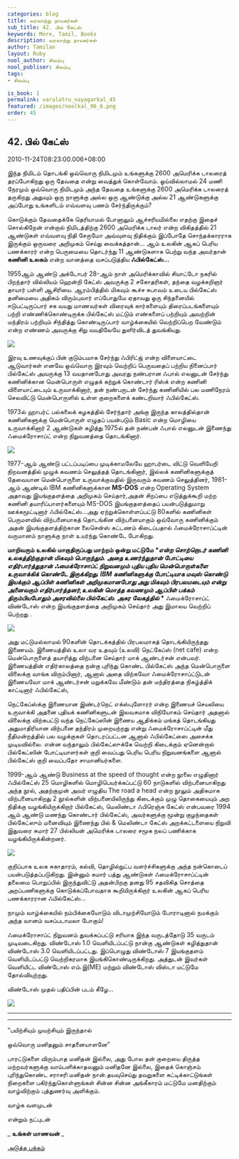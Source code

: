 ```yaml
---
categories: blog
title: வரலாற்று நாயகர்கள்
sub_title: 42. பில் கேட்ஸ்
keywords: More, Tamil, Books
description: வரலாற்று நாயகர்கள்
author: Tamilan
layout: Ruby
nool_author: சிலம்பு
nool_publiser: சிலம்பு
tags:
- சிலம்பு

is_book: 1
permalink: varalatru_nayagarkal_45
featured: /images/noolkal_96_6.png
order: 45
---
```



## 42. பில் கேட்ஸ்

2010-11-24T08:23:00.006+08:00

இந்த நிமிடம் தொடங்கி ஒவ்வொரு நிமிடமும் உங்களுக்கு 2600 அமெரிக்க டாலரைத் தரப்போகிறது ஒரு தேவதை என்று வைத்துக் கொள்வோம். ஓய்வில்லாமல் 24 மணி நேரமும் ஒவ்வொரு நிமிடமும் அந்த தேவதை உங்களுக்கு 2600 அமெரிக்க டாலரைத் தருகிறது அதுவும் ஒரு நாளுக்கு அல்ல ஒரு ஆண்டுக்கு அல்ல 21 ஆண்டுகளுக்கு அப்போது உங்களிடம் எவ்வளவு பணம் சேர்ந்திருக்கும்?

கொடுக்கும் தேவதைக்கே தெரியாமல் போனாலும் ஆச்சரியமில்லை எதற்கு இதைச் சொல்கிறேன் என்றால் நிமிடத்திற்கு 2600 அமெரிக்க டாலர் என்ற விகிதத்தில் 21 ஆண்டுகள் எவ்வளவு நிதி சேருமோ அவ்வுளவு நிதிக்கும் இப்போதே சொந்தக்காரராக இருக்கும் ஒருவரை அறிமுகம் செய்து வைக்கத்தான்... ஆம் உலகின் ஆகப் பெரிய பணக்காரர் என்ற பெருமையை தொடர்ந்து 11 ஆண்டுகளாக பெற்று வந்த அவர்தான் **கணினி உலகம்** என்ற வானத்தை வசப்படுத்திய **ஃபில்கேட்ஸ்...**

1955ஆம் ஆண்டு அக்டோபர் 28-ஆம் நாள் அமெரிக்காவில் சியாட்டோ நகரில் பிறந்தார் வில்லியம் ஹென்றி கேட்ஸ் அவருக்கு 2 சகோதரிகள், தந்தை வழக்கறிஞர் தாயார் பள்ளி ஆசிரியை. ஆரம்பித்தில் மிகவும் கூச்ச சுபாவம் உடைய பில்கேட்ஸ் தனிமையை அதிகம் விரும்புவார் எப்போதுமே ஏதாவது ஒரு சிந்தனையில் ஈடுபட்டிருப்பார் சக வயது மாணவர்கள் விரைவுக் கார்களையும் திரைப்படங்களையும் பற்றி எண்ணிக்கொண்டிருக்க பில்கேட்ஸ் மட்டும் எண்களைப் பற்றியும் அவற்றின் மந்திரம் பற்றியும் சிந்தித்து கொண்டிருப்பார் வாழ்க்கையில் வெற்றிப்பெற வேண்டும் என்ற எண்ணம் அவருக்கு சிறு வயதிலேயே துளிர்விடத் துவங்கியது.

![](http://3.bp.blogspot.com/-rYKuqpvQt0A/UJEYFGzJ86I/AAAAAAAACk0/FggDYUXxmLI/s1600/1019.jpg)

இரவு உணவுக்குப் பின் குடும்பமாக சேர்ந்து ஃபிரிட்ஜ் என்ற விளையாட்டை ஆடுவார்கள் எனவே ஒவ்வொரு இரவும் வெற்றிப் பெருவதைப் பற்றிய நினைப்பார் பில்கேட்ஸ் அவருக்கு 13 வயதானபோது அவரது நண்பரான ஃபால் எலனுடன் சேர்ந்து கணினிக்கான மென்பொருள் எழுதக் கற்றுக் கொண்டார் ரிஸ்க் என்ற கணினி விளையாட்டையும் உருவாக்கினார், தன் நண்பருடன் சேர்ந்து கணினியில் பல மணிநேரம் செலவிட்டு மென்பொருளில் உள்ள குறைகளைக் கண்டறிவார் ஃபில்கேட்ஸ்.

1973ல் ஹாபர்ட் பல்கலைக் கழகத்தில் சேர்ந்தார் அங்கு இருந்த காலத்தில்தான் கணினிகளுக்கு மென்பொருள் எழுதப் பயன்படும் Basic என்ற மொழியை உருவாக்கினார் 2 ஆண்டுகள் கழித்து 1975ல் தன் நண்பன் ஃபால் எலனுடன் இணைந்து ஃமைக்ரோசாப்ட் என்ற நிறுவனத்தை தொடங்கினார்.

![](http://3.bp.blogspot.com/-Gj5LqPGLOac/UJEY3aCwObI/AAAAAAAACk8/FGd0Rz_Lmhs/s1600/bill_gates.jpg)

1977-ஆம் ஆண்டு பட்டப்படிப்பை முடிக்காமலேயே ஹாபர்டை விட்டு வெளியேறி நிறவனத்தில் முழுக் கவணம் செலுத்தத் தொடங்கினார், இல்லக் கணினிகளுக்குத் தேவையான மென்பொருளை உருவாக்குவதில் இருவரும் கவணம் செலுத்தினர், 1981-ஆம் ஆண்டில் IBM கணினிகளுக்கான **MS-DOS** என்ற Operating System அதாவது இயங்குதளத்தை அறிமுகம் செய்தார்,அதன் சிறப்பை எடுத்துக்கூறி மற்ற கணினி தயாரிப்பாளர்களையும் MS-DOS இயங்குதளத்தைப் பயன்படுத்துமாறு ஊக்கமூட்டினார் ஃபில்கேட்ஸ்...அது ஏற்றுக்கொள்ளப்பட்டு 80களில் கணினிகள் பெருமளவில் விற்பனையாகத் தொடங்கின விற்பனையாகும் ஒவ்வோரு கணினிக்கும் அதன் இயங்குதளத்திற்கான லைசென்ஸ் கட்டணம் கிடைப்பதால் ஃமைக்ரோசாப்ட்டின் வருமானம் நாளுக்கு நாள் உயர்ந்து கொண்டே போகிறது.

**மாறிவரும் உலகில் மாறாதிருப்பது மாற்றம் ஒன்று மட்டுமே _*என்ற சொற்றொடர் கணினி உலகத்திற்குதான் மிகவும் பொருந்தும். அதை உணர்ந்துதான் போட்டியை எதிர்பார்த்துதான் ஃமைக்ரோசாப்ட் நிறுவனமும் புதிய புதிய மென்பொருள்களை உருவாக்கிக் கொண்டே இருக்கிறது. IBM கணினிகளுக்கு போட்டியாக மவுஸ் கொண்டு இயக்கும் ஆப்பிள் கணினிகள் அறிமுகமானபோது அது மிகவும் பிரபலமடையும் என்று அனைவரும் எதிர்பார்த்தனர்,உலகின் மொத்த கவணமும் ஆப்பிள் பக்கம் திரும்பியபோதும் அசரவில்லை பில்கேட்ஸ். அசுர வேகத்தில் *_** ஃமைக்ரோசாப்ட் விண்டோஸ் என்ற இயங்குதளத்தை அறிமுகம் செய்தார் அது இமாலய வெற்றிப் பெற்றது .

![](http://3.bp.blogspot.com/-d-WgQRDAppM/UJEZJtT8gPI/AAAAAAAAClE/0nuoRVf1ZtI/s1600/Bill-Gates-9307520-2-402.jpg)

அது மட்டுமல்லாமல் 90களின் தொடக்கத்தில் பிரபலமாகத் தொடங்கியிருந்தது இணையம். இணையத்தில் உலா வர உதவும் (உலவி) நெட்கேப்ஸ் (net cafe) என்ற மென்பொருளைத் தயாரித்து விற்பனை செய்தார் மாக் ஆண்டர்சன் என்பவர். இணையத்தின் எதிர்காலத்தை நன்கு புரிந்து கொண்ட பில்கேட்ஸ் அந்த மென்பொருளை விலைக்கு வாங்க விரும்பினார், ஆனால் அதை விற்கவோ ஃமைக்ரோசாப்ட்டுடன் இணையவோ மாக் ஆண்டர்சன் மறுக்கவே மீண்டும் தன் மந்திரத்தை நிகழ்த்திக் காட்டினார் ஃபில்கேட்ஸ்,

நெட்கேப்ஸ்க்கு இணையான இண்டர்நெட் எக்ஸ்புளோரர் என்ற இணையச் செயலியை உருவாக்கி அதனை புதியக் கணினிகளுடன் இலவசமாக விநியோகம் செய்தார் அதனால் விலைக்கு விற்கபட்டு வந்த நெட்கேப்ஸின் இணைய ஆதிக்கம் மங்கத் தொடங்கியது அதுமாதிரியான விற்பனை தந்திரம் முறையற்றது என்று ஃமைக்ரோசாப்ட்டின் மீது நீதிமன்றத்தில் பல வழக்குகள் தொடரப்பட்டன ஆனால் ஃபில்கேட்ஸை அசைக்க முடியவில்லை. என்ன வந்தாலும் பில்கேட்ஸுக்கே வெற்றி கிடைக்கும் ஏனென்றால் பில்கேட்ஸின் போட்டியாளர்கள் குறி வைப்பது பெரிய பெரிய நிறுவனங்களை ஆனால் பில்கேட்ஸ் குறி வைப்பதோ சாமானியர்களை.

1999-ஆம் ஆண்டு Business at the speed of thought என்ற நூலை எழுதினார் ஃபில்கேட்ஸ் 25 மொழிகளில் மொழிபெயர்க்கப்பட்டு 60 நாடுகளில் விற்பனையாகிறது அந்த நூல், அதற்குமுன் அவர் எழுதிய The road a head என்ற நூலும் அதிகமாக விற்பனையாகிறது 2 நூல்களின் விற்பனையிலிருந்து கிடைக்கும் முழு தொகையையும் அற நிதிக்கு வழங்கியிருக்கிறார் பில்கேட்ஸ், மெலிண்டா ஃபிரெஞ்சு கேட்ஸ் என்பவரை 1994 ஆம் ஆண்டு மணந்து கொண்டார் பில்கேட்ஸ், அவர்களுக்கு மூன்று குழந்தைகள் பில்கேட்ஸும் மனைவியும் இணைந்து பில் & மெலிண்டா கேட்ஸ் அறக்கட்டளையை நிறுவி இதுவரை சுமார் 27 பில்லியன் அமெரிக்க டாலரை சமூக நலப் பணிக்காக வழங்கியிருக்கின்றனர்.

![](http://1.bp.blogspot.com/-dr0TCwAg_7c/UJEbQrabEXI/AAAAAAAAClM/W54rFqik1v8/s1600/bill_gates-8426.jpg)

குறிப்பாக உலக சுகாதாரம், கல்வி, தொழில்நுட்ப வளர்ச்சிகளுக்கு அந்த நன்கொடைப் பயன்படுத்தப்படுகிறது. இன்னும் சுமார் பத்து ஆண்டுகள் ஃமைக்ரோசாப்ட்டின் தலைமை பொறுப்பில் இருந்துவிட்டு அதன்பிறகு தனது 95 சதவிகித சொத்தை அறப்பணிகளுக்கு கொடுக்கப்போவதாக கூறியிருக்கிறார் உலகின் ஆகப் பெரிய பணக்காரரான ஃபில்கேட்ஸ்...

நாமும் வாழ்க்கையில் நம்பிக்கையோடும் விடாமுற்சியோடும் போராடினால் நமக்கும் அந்த வானம் வசப்படாமலா போகும்!

ஃமைக்ரோசாப்ட் நிறுவனம் துவக்கப்பட்டு சரியாக இந்த வருடத்தோடு 35 வருடம் முடிவடைகிறது. விண்டோஸ் 1.0 வெளியிடப்பட்டு நான்கு ஆண்டுகள் கழித்துதான் விண்டோஸ் 3.0 வெளியிடப்பட்டது. இப்பொழுது விண்டோஸ் 7 இயங்குதளம் வெளியிடப்பட்டு வெற்றிகரமாக இயங்கிகொண்டிருக்கிறது. அத்துடன் இவர்கள் வெளியிட்ட விண்டோஸ் எம்.இ(ME) மற்றும் விண்டோஸ் விஸ்டா மட்டுமே தோல்வியுற்றது.

விண்டோஸ் முதல் பதிப்பின் படம் கீழே...

![](http://3.bp.blogspot.com/_JPDD9o7XquM/TOviiRejeFI/AAAAAAAAAKk/-nwWunpbjRo/s320/win1.jpg)

* * *

* * *

“பயிற்சியும் முயற்சியும் இருந்தால்

ஒவ்வொரு மனிதனும் சாதனையாளனே”

பாரட்டுகளை விரும்பாத மனிதன் இல்லை, அது போல தன் குறையை திருத்த மற்றவர்களுக்கு வாய்பளிக்காதவனும் மனிதனே இல்லை, இதைக் கொஞ்சம் புரிந்துகொண்ட சராசரி மனிதன் நான்.தயவுசெய்து தவறுகளை சுட்டிக்காட்டுங்கள் நிறைகளை பகிர்ந்துகொள்ளுங்கள் சின்ன சின்ன அங்கீகாரம் மட்டுமே மனதிற்கும் வாழ்விற்கும் புத்துணர்வு அளிக்கும்.

வாழ்க வளமுடன்

என்றும் நட்புடன்

_ **உங்கள் மாணவன்** _

[அடுத்த பக்கம்](varalatru_nayagarkal_46)